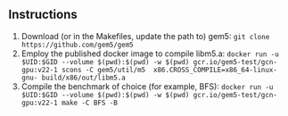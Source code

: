 ## Instructions
1. Download (or in the Makefiles, update the path to) gem5:
`git clone https://github.com/gem5/gem5`
2. Employ the published docker image to compile libm5.a:
`docker run -u $UID:$GID --volume $(pwd):$(pwd) -w $(pwd) gcr.io/gem5-test/gcn-gpu:v22-1 scons -C gem5/util/m5  x86.CROSS_COMPILE=x86_64-linux-gnu- build/x86/out/libm5.a`
3. Compile the benchmark of choice (for example, BFS):
`docker run -u $UID:$GID --volume $(pwd):$(pwd) -w $(pwd) gcr.io/gem5-test/gcn-gpu:v22-1 make -C BFS -B`

